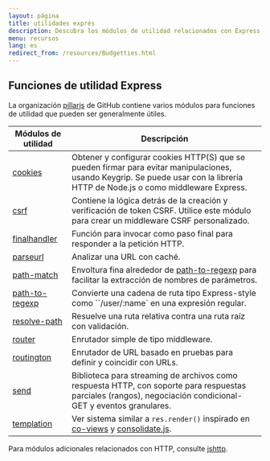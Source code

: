 ```yaml
---
layout: página
title: utilidades exprés
description: Descubra los módulos de utilidad relacionados con Express.js y Node.js, incluyendo herramientas para cookies, protección CSRF, análisis de URL, enrutamiento, y más para mejorar sus aplicaciones.
menu: recursos
lang: es
redirect_from: /resources/Budgetties.html
---
```


## Funciones de utilidad Express

La organización [pillarjs](https://github.com/pillarjs) de GitHub contiene varios módulos
para funciones de utilidad que pueden ser generalmente útiles.

| Módulos de utilidad                                            | Descripción                                                                                                                                                                                                                                       |
| -------------------------------------------------------------- | ------------------------------------------------------------------------------------------------------------------------------------------------------------------------------------------------------------------------------------------------- |
| [cookies](https://www.npmjs.com/package/cookies)               | Obtener y configurar cookies HTTP(S) que se pueden firmar para evitar manipulaciones, usando Keygrip. Se puede usar con la librería HTTP de Node.js o como middleware Express. |
| [csrf](https://www.npmjs.com/package/csrf)                     | Contiene la lógica detrás de la creación y verificación de token CSRF.  Utilice este módulo para crear un middleware CSRF personalizado.                                                                          |
| [finalhandler](https://www.npmjs.com/package/finalhandler)     | Función para invocar como paso final para responder a la petición HTTP.                                                                                                                                                           |
| [parseurl](https://www.npmjs.com/package/parseurl)             | Analizar una URL con caché.                                                                                                                                                                                                       |
| [path-match](https://www.npmjs.com/package/path-match)         | Envoltura fina alrededor de [path-to-regexp](https://github.com/component/path-to-regexp) para facilitar la extracción de nombres de parámetros.                                                                                  |
| [path-to-regexp](https://www.npmjs.com/package/path-to-regexp) | Convierte una cadena de ruta tipo Express-style como \`\`/user/:name\` en una expresión regular.                                                                                                                  |
| [resolve-path](https://www.npmjs.com/package/resolve-path)     | Resuelve una ruta relativa contra una ruta raíz con validación.                                                                                                                                                                   |
| [router](https://www.npmjs.com/package/router)                 | Enrutador simple de tipo middleware.                                                                                                                                                                                              |
| [routington](https://www.npmjs.com/package/routington)         | Enrutador de URL basado en pruebas para definir y coincidir con URLs.                                                                                                                                                             |
| [send](https://www.npmjs.com/package/send)                     | Biblioteca para streaming de archivos como respuesta HTTP, con soporte para respuestas parciales (rangos), negociación condicional-GET y eventos granulares.                                                   |
| [templation](https://www.npmjs.com/package/templation)         | Ver sistema similar a `res.render()` inspirado en [co-views](https://github.com/visionmedia/co-views) y [consolidate.js](https://github.com/visionmedia/consolidate.js/).                                         |

Para módulos adicionales relacionados con HTTP, consulte [jshttp](http://jshttp.github.io/).
